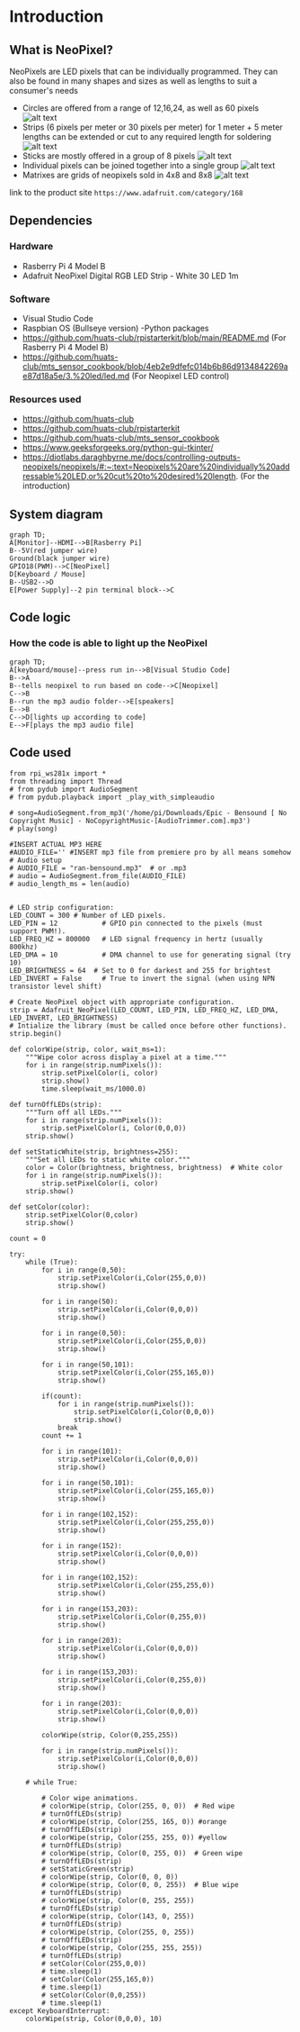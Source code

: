 
# Introduction
## What is NeoPixel?
NeoPixels are LED pixels that can be individually programmed. They can also be found in many shapes and sizes as well as lengths to suit a consumer's needs

- Circles are offered from a range of 12,16,24, as well as 60 pixels ![alt text](https://cdn-shop.adafruit.com/970x728/1463-00.jpg)
- Strips (6 pixels per meter or 30 pixels per meter) for 1 meter + 5 meter lengths can be extended or cut to any required length for soldering ![alt text](https://cdn-shop.adafruit.com/970x728/1376-00.jpg)
- Sticks are mostly offered in a group of 8 pixels ![alt text](https://cdn-shop.adafruit.com/970x728/1426-05.jpg)
- Individual pixels can be joined together into a single group ![alt text](https://cdn-shop.adafruit.com/970x728/1655-00.jpg)
- Matrixes are grids of neopixels sold in 4x8 and 8x8 ![alt text](https://cdn-shop.adafruit.com/970x728/1487-00.jpg)

link to the product site ```https://www.adafruit.com/category/168```

## Dependencies
### Hardware
- Rasberry Pi 4 Model B
- Adafruit NeoPixel Digital RGB LED Strip - White 30 LED 1m

### Software
- Visual Studio Code
- Raspbian OS (Bullseye version)
-Python packages
- https://github.com/huats-club/rpistarterkit/blob/main/README.md (For Rasberry Pi 4 Model B)
- https://github.com/huats-club/mts_sensor_cookbook/blob/4eb2e9dfefc014b6b86d9134842269ae87d18a5e/3.%20led/led.md (For Neopixel LED control)
### Resources used
- https://github.com/huats-club 
- https://github.com/huats-club/rpistarterkit
- https://github.com/huats-club/mts_sensor_cookbook
- https://www.geeksforgeeks.org/python-gui-tkinter/
- https://diotlabs.daraghbyrne.me/docs/controlling-outputs-neopixels/neopixels/#:~:text=Neopixels%20are%20individually%20addressable%20LED,or%20cut%20to%20desired%20length. (For the introduction)

## System diagram
```mermaid
graph TD;
A[Monitor]--HDMI-->B[Rasberry Pi]
B--5V(red jumper wire) 
Ground(black jumper wire)
GPIO18(PWM)-->C[NeoPixel]
D[Keyboard / Mouse]
B--USB2-->D
E[Power Supply]--2 pin terminal block-->C
```

## Code logic
### How the code is able to light up the NeoPixel
```mermaid
graph TD;
A[keyboard/mouse]--press run in-->B[Visual Studio Code]
B-->A
B--tells neopixel to run based on code-->C[Neopixel]
C-->B
B--run the mp3 audio folder-->E[speakers]
E-->B
C-->D[lights up according to code]
E-->F[plays the mp3 audio file]
```
## Code used
```import time
from rpi_ws281x import *
from threading import Thread
# from pydub import AudioSegment
# from pydub.playback import _play_with_simpleaudio

# song=AudioSegment.from_mp3('/home/pi/Downloads/Epic - Bensound [ No Copyright Music] - NoCopyrightMusic-[AudioTrimmer.com].mp3')
# play(song)

#INSERT ACTUAL MP3 HERE
#AUDIO_FILE='' #INSERT mp3 file from premiere pro by all means somehow
# Audio setup
# AUDIO_FILE = "ran-bensound.mp3"  # or .mp3
# audio = AudioSegment.from_file(AUDIO_FILE)
# audio_length_ms = len(audio)


# LED strip configuration:
LED_COUNT = 300 # Number of LED pixels.
LED_PIN = 12           # GPIO pin connected to the pixels (must support PWM!).
LED_FREQ_HZ = 800000   # LED signal frequency in hertz (usually 800khz)
LED_DMA = 10           # DMA channel to use for generating signal (try 10)
LED_BRIGHTNESS = 64  # Set to 0 for darkest and 255 for brightest
LED_INVERT = False     # True to invert the signal (when using NPN transistor level shift)

# Create NeoPixel object with appropriate configuration.
strip = Adafruit_NeoPixel(LED_COUNT, LED_PIN, LED_FREQ_HZ, LED_DMA, LED_INVERT, LED_BRIGHTNESS)
# Intialize the library (must be called once before other functions).
strip.begin()

def colorWipe(strip, color, wait_ms=1):
    """Wipe color across display a pixel at a time."""
    for i in range(strip.numPixels()):
        strip.setPixelColor(i, color)
        strip.show()
        time.sleep(wait_ms/1000.0)

def turnOffLEDs(strip):
    """Turn off all LEDs."""
    for i in range(strip.numPixels()):
        strip.setPixelColor(i, Color(0,0,0))
    strip.show()

def setStaticWhite(strip, brightness=255):
    """Set all LEDs to static white color."""
    color = Color(brightness, brightness, brightness)  # White color
    for i in range(strip.numPixels()):
        strip.setPixelColor(i, color)
    strip.show()

def setColor(color):
    strip.setPixelColor(0,color)
    strip.show()

count = 0

try:
    while (True):
        for i in range(0,50):
            strip.setPixelColor(i,Color(255,0,0))
            strip.show()
           
        for i in range(50):
            strip.setPixelColor(i,Color(0,0,0))
            strip.show()
        
        for i in range(0,50):
            strip.setPixelColor(i,Color(255,0,0))
            strip.show()

        for i in range(50,101):
            strip.setPixelColor(i,Color(255,165,0))
            strip.show()

        if(count): 
            for i in range(strip.numPixels()):
                strip.setPixelColor(i,Color(0,0,0))
                strip.show()
            break
        count += 1
        
        for i in range(101):
            strip.setPixelColor(i,Color(0,0,0))
            strip.show()
        
        for i in range(50,101):
            strip.setPixelColor(i,Color(255,165,0))
            strip.show()
        
        for i in range(102,152):
            strip.setPixelColor(i,Color(255,255,0))
            strip.show()

        for i in range(152):
            strip.setPixelColor(i,Color(0,0,0))
            strip.show()

        for i in range(102,152):
            strip.setPixelColor(i,Color(255,255,0))
            strip.show()

        for i in range(153,203):
            strip.setPixelColor(i,Color(0,255,0))
            strip.show()

        for i in range(203):
            strip.setPixelColor(i,Color(0,0,0))
            strip.show()

        for i in range(153,203):
            strip.setPixelColor(i,Color(0,255,0))
            strip.show()

        for i in range(203):
            strip.setPixelColor(i,Color(0,0,0))
            strip.show()

        colorWipe(strip, Color(0,255,255))

        for i in range(strip.numPixels()):
            strip.setPixelColor(i,Color(0,0,0))
            strip.show()

    # while True:
        
        # Color wipe animations.
        # colorWipe(strip, Color(255, 0, 0))  # Red wipe
        # turnOffLEDs(strip)
        # colorWipe(strip, Color(255, 165, 0)) #orange
        # turnOffLEDs(strip)
        # colorWipe(strip, Color(255, 255, 0)) #yellow
        # turnOffLEDs(strip)
        # colorWipe(strip, Color(0, 255, 0))  # Green wipe
        # turnOffLEDs(strip)
        # setStaticGreen(strip)
        # colorWipe(strip, Color(0, 0, 0))
        # colorWipe(strip, Color(0, 0, 255))  # Blue wipe
        # turnOffLEDs(strip)
        # colorWipe(strip, Color(0, 255, 255))
        # turnOffLEDs(strip)
        # colorWipe(strip, Color(143, 0, 255))
        # turnOffLEDs(strip)
        # colorWipe(strip, Color(255, 0, 255))
        # turnOffLEDs(strip)
        # colorWipe(strip, Color(255, 255, 255))
        # turnOffLEDs(strip)
        # setColor(Color(255,0,0))
        # time.sleep(1)
        # setColor(Color(255,165,0))
        # time.sleep(1)
        # setColor(Color(0,0,255))
        # time.sleep(1)
except KeyboardInterrupt:
    colorWipe(strip, Color(0,0,0), 10)
```


